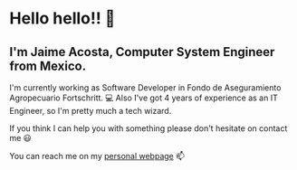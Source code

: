 # Hello hello!! 👋

## I'm Jaime Acosta, Computer System Engineer from Mexico.

I'm currently working as Software Developer in Fondo de Aseguramiento Agropecuario Fortschritt. 💻
Also I've got 4 years of experience as an IT Engineer, so I'm pretty much a tech wizard.

If you think I can help you with something please don't hesitate on contact me 😃

You can reach me on my [personal webpage](https://jaimeacosta.net/) 📫

<!--
**jaimejeam/jaimejeam** is a ✨ _special_ ✨ repository because its `README.md` (this file) appears on your GitHub profile.

Here are some ideas to get you started:

- 🔭 I’m currently working on ...
- 🌱 I’m currently learning ...
- 👯 I’m looking to collaborate on ...
- 🤔 I’m looking for help with ...
- 💬 Ask me about ...
- 📫 How to reach me: ...
- 😄 Pronouns: ...
- ⚡ Fun fact: ...
-->
